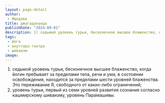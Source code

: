 ```yaml
---
layout: page-detail
author:
 - Яшодеви
title: джагадананда
publishDate: "2024-09-01"
description: 1) седьмой уровень турьи, бесконечное высшее блаженство, когда йогин пребывает за пределами тела, речи и ума, в состоянии освобождения, находится за пределами шести уровней блаженства. Это переживание Я, свободного от каких-либо ограничений;
tags:
 - йога
 - ануттара-тантра
 - шиваизм
image: 
---
```


1) седьмой уровень турьи, бесконечное высшее блаженство, когда йогин пребывает за пределами тела, речи и ума, в состоянии освобождения, находится за пределами шести уровней блаженства. Это переживание Я, свободного от каких-либо ограничений;
2) уровень турьи, первый из семи уровней развития сознания согласно кашмирскому шиваизму, уровень Парамашивы.

